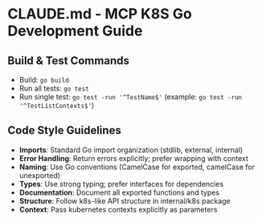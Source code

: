 # CLAUDE.md - MCP K8S Go Development Guide

## Build & Test Commands
- Build: `go build`
- Run all tests: `go test`
- Run single test: `go test -run '^TestName$'` (example: `go test -run '^TestListContexts$'`)

## Code Style Guidelines
- **Imports**: Standard Go import organization (stdlib, external, internal)
- **Error Handling**: Return errors explicitly; prefer wrapping with context
- **Naming**: Use Go conventions (CamelCase for exported, camelCase for unexported)
- **Types**: Use strong typing; prefer interfaces for dependencies
- **Documentation**: Document all exported functions and types
- **Structure**: Follow k8s-like API structure in internal/k8s package
- **Context**: Pass kubernetes contexts explicitly as parameters